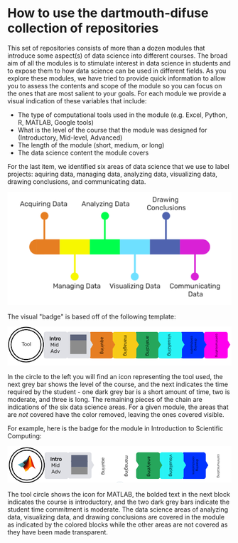 # How to use the dartmouth-difuse collection of repositories

This set of repositories consists of more than a dozen modules that introduce some aspect(s) of data science into different courses.  The broad aim of all the modules is to stimulate interest in data science in students and to expose them to how data science can be used in different fields.  As you explore these modules, we have tried to provide quick information to allow you to assess the contents and scope of the module so you can focus on the ones that are most salient to your goals. For each module we provide a visual indication of these variables that include:
- The type of computational tools used in the module (e.g. Excel, Python, R, MATLAB, Google tools)
- What is the level of the course that the module was designed for (Introductory, Mid-level, Advanced)
- The length of the module (short, medium, or long)
- The data science content the module covers

For the last item, we identified six areas of data science that we use to label projects:  aquiring data, managing data, analyzing data, visualizing data, drawing conclusions, and communicating data.

![Six components of data science: aquiring data, managing data, analyzing data, visualizing data, drawing conclusions, and communicating data](DS-areas.png "Six components of data science: aquiring data, managing data, analyzing data, visualizing data, drawing conclusions, and communicating data")

The visual "badge" is based off of the following template:

![Visual badge template](badge-template.png "Visual badge template")

In the circle to the left you will find an icon representing the tool used, the next grey bar shows the level of the course, and the next indicates the time required by the student -  one dark grey bar is a short amount of time, two is moderate, and three is long.  The remaining pieces of the chain are indications of the six data science areas.  For a given module, the areas that are _not_ covered have the color removed, leaving the ones covered visible.  

For example, here is the badge for the module in Introduction to Scientific Computing:

![Medium length module for an introductory course using MATLAB and covering analyzing, visualizing data and drawing conclusions.](https://github.com/difuse-dartmouth/21X_ENGS20/blob/aa4dccf2b03d445d37adeee735e9dfb280473103/ENGS%2020%20badge.png "Medium length module for an introductory course using MATLAB and covering analyzing, visualizing data and drawing conclusions.")

The tool circle shows the icon for MATLAB, the bolded text in the next block indicates the course is introductory, and the two dark grey bars indicate the student time commitment is moderate.  The data science areas of analyzing data, visualizing data, and drawing conclusions are covered in the module as indicated by the colored blocks while the other areas are not covered as they have been made transparent.

